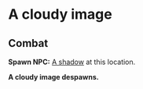 # A cloudy image







## Combat

**Spawn NPC:**  [A shadow](/npc/207304) at this location.

**A cloudy image despawns.**